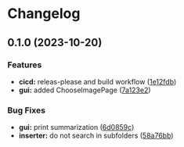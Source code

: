 # Changelog

## 0.1.0 (2023-10-20)


### Features

* **cicd:** releas-please and build workflow ([1e12fdb](https://github.com/ptrLx/oneshot-import/commit/1e12fdbc624eb5088380629ebaaa0ff0be820f9d))
* **gui:** added ChooseImagePage ([7a123e2](https://github.com/ptrLx/oneshot-import/commit/7a123e2ddcacc5c156cd3553b766131982b888aa))


### Bug Fixes

* **gui:** print summarization ([6d0859c](https://github.com/ptrLx/oneshot-import/commit/6d0859c79cac85e7520247c18be987c015f19f29))
* **inserter:** do not search in subfolders ([58a76bb](https://github.com/ptrLx/oneshot-import/commit/58a76bbfa69d9a368adb363ca19c82f6fd7d8048))
